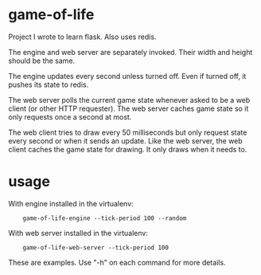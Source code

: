 # game-of-life
Project I wrote to learn flask. Also uses redis.

The engine and web server are separately invoked. Their width and height should be the same.

The engine updates every second unless turned off. Even if turned off, it pushes its state to redis.

The web server polls the current game state whenever asked to be a web client (or other HTTP requester).
The web server caches game state so it only requests once a second at most.

The web client tries to draw every 50 milliseconds but only request state every second or when it sends an update.
Like the web server, the web client caches the game state for drawing. It only draws when it needs to.

# usage

With engine installed in the virtualenv:

        game-of-life-engine --tick-period 100 --random

With web server installed in the virtualenv:

        game-of-life-web-server --tick-period 100


These are examples. Use "-h" on each command for more details.
